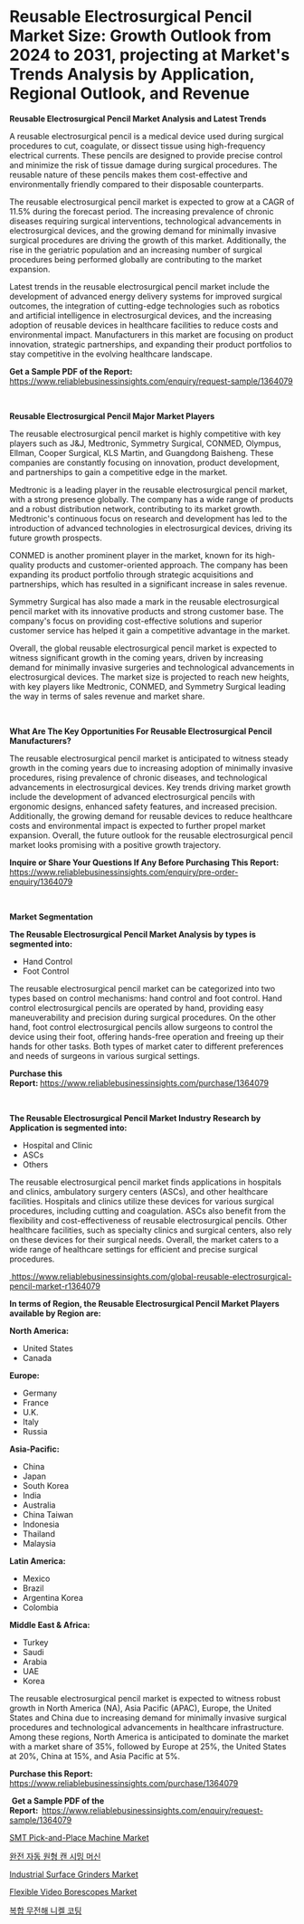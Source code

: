<p><h1>Reusable Electrosurgical Pencil Market Size: Growth Outlook from 2024 to 2031, projecting at Market's Trends Analysis by Application, Regional Outlook, and Revenue</h1></p><p><strong>Reusable Electrosurgical Pencil Market Analysis and Latest Trends</strong></p>
<p><p>A reusable electrosurgical pencil is a medical device used during surgical procedures to cut, coagulate, or dissect tissue using high-frequency electrical currents. These pencils are designed to provide precise control and minimize the risk of tissue damage during surgical procedures. The reusable nature of these pencils makes them cost-effective and environmentally friendly compared to their disposable counterparts.</p><p>The reusable electrosurgical pencil market is expected to grow at a CAGR of 11.5% during the forecast period. The increasing prevalence of chronic diseases requiring surgical interventions, technological advancements in electrosurgical devices, and the growing demand for minimally invasive surgical procedures are driving the growth of this market. Additionally, the rise in the geriatric population and an increasing number of surgical procedures being performed globally are contributing to the market expansion.</p><p>Latest trends in the reusable electrosurgical pencil market include the development of advanced energy delivery systems for improved surgical outcomes, the integration of cutting-edge technologies such as robotics and artificial intelligence in electrosurgical devices, and the increasing adoption of reusable devices in healthcare facilities to reduce costs and environmental impact. Manufacturers in this market are focusing on product innovation, strategic partnerships, and expanding their product portfolios to stay competitive in the evolving healthcare landscape.</p></p>
<p><strong>Get a Sample PDF of the Report:&nbsp;</strong> <a href="https://www.reliablebusinessinsights.com/enquiry/request-sample/1364079">https://www.reliablebusinessinsights.com/enquiry/request-sample/1364079</a></p>
<p>&nbsp;</p>
<p><strong>Reusable Electrosurgical Pencil Major Market Players</strong></p>
<p><p>The reusable electrosurgical pencil market is highly competitive with key players such as J&J, Medtronic, Symmetry Surgical, CONMED, Olympus, Ellman, Cooper Surgical, KLS Martin, and Guangdong Baisheng. These companies are constantly focusing on innovation, product development, and partnerships to gain a competitive edge in the market.</p><p>Medtronic is a leading player in the reusable electrosurgical pencil market, with a strong presence globally. The company has a wide range of products and a robust distribution network, contributing to its market growth. Medtronic's continuous focus on research and development has led to the introduction of advanced technologies in electrosurgical devices, driving its future growth prospects.</p><p>CONMED is another prominent player in the market, known for its high-quality products and customer-oriented approach. The company has been expanding its product portfolio through strategic acquisitions and partnerships, which has resulted in a significant increase in sales revenue.</p><p>Symmetry Surgical has also made a mark in the reusable electrosurgical pencil market with its innovative products and strong customer base. The company's focus on providing cost-effective solutions and superior customer service has helped it gain a competitive advantage in the market.</p><p>Overall, the global reusable electrosurgical pencil market is expected to witness significant growth in the coming years, driven by increasing demand for minimally invasive surgeries and technological advancements in electrosurgical devices. The market size is projected to reach new heights, with key players like Medtronic, CONMED, and Symmetry Surgical leading the way in terms of sales revenue and market share.</p></p>
<p>&nbsp;</p>
<p><strong>What Are The Key Opportunities For Reusable Electrosurgical Pencil Manufacturers?</strong></p>
<p><p>The reusable electrosurgical pencil market is anticipated to witness steady growth in the coming years due to increasing adoption of minimally invasive procedures, rising prevalence of chronic diseases, and technological advancements in electrosurgical devices. Key trends driving market growth include the development of advanced electrosurgical pencils with ergonomic designs, enhanced safety features, and increased precision. Additionally, the growing demand for reusable devices to reduce healthcare costs and environmental impact is expected to further propel market expansion. Overall, the future outlook for the reusable electrosurgical pencil market looks promising with a positive growth trajectory.</p></p>
<p><strong>Inquire or Share Your Questions If Any Before Purchasing This Report:</strong> <a href="https://www.reliablebusinessinsights.com/enquiry/pre-order-enquiry/1364079">https://www.reliablebusinessinsights.com/enquiry/pre-order-enquiry/1364079</a></p>
<p>&nbsp;</p>
<p><strong>Market Segmentation</strong></p>
<p><strong>The Reusable Electrosurgical Pencil Market Analysis by types is segmented into:</strong></p>
<p><ul><li>Hand Control</li><li>Foot Control</li></ul></p>
<p><p>The reusable electrosurgical pencil market can be categorized into two types based on control mechanisms: hand control and foot control. Hand control electrosurgical pencils are operated by hand, providing easy maneuverability and precision during surgical procedures. On the other hand, foot control electrosurgical pencils allow surgeons to control the device using their foot, offering hands-free operation and freeing up their hands for other tasks. Both types of market cater to different preferences and needs of surgeons in various surgical settings.</p></p>
<p><strong>Purchase this Report:&nbsp;</strong><a href="https://www.reliablebusinessinsights.com/purchase/1364079">https://www.reliablebusinessinsights.com/purchase/1364079</a></p>
<p>&nbsp;</p>
<p><strong>The Reusable Electrosurgical Pencil Market Industry Research by Application is segmented into:</strong></p>
<p><ul><li>Hospital and Clinic</li><li>ASCs</li><li>Others</li></ul></p>
<p><p>The reusable electrosurgical pencil market finds applications in hospitals and clinics, ambulatory surgery centers (ASCs), and other healthcare facilities. Hospitals and clinics utilize these devices for various surgical procedures, including cutting and coagulation. ASCs also benefit from the flexibility and cost-effectiveness of reusable electrosurgical pencils. Other healthcare facilities, such as specialty clinics and surgical centers, also rely on these devices for their surgical needs. Overall, the market caters to a wide range of healthcare settings for efficient and precise surgical procedures.</p></p>
<p><a href="https://www.reliablebusinessinsights.com/global-reusable-electrosurgical-pencil-market-r1364079">&nbsp;https://www.reliablebusinessinsights.com/global-reusable-electrosurgical-pencil-market-r1364079</a></p>
<p><strong>In terms of Region, the Reusable Electrosurgical Pencil Market Players available by Region are:</strong></p>
<p>
    <p> <strong> North America: </strong>
        <ul>
            <li>United States</li>
            <li>Canada</li>
        </ul>
        </p> 
    <p> <strong> Europe: </strong>
        <ul>
            <li>Germany</li>
            <li>France</li>
            <li>U.K.</li>
            <li>Italy</li>
            <li>Russia</li>
        </ul>
        </p> 
    <p> <strong> Asia-Pacific: </strong>
        <ul>
            <li>China</li>
            <li>Japan</li>
            <li>South Korea</li>
            <li>India</li>
            <li>Australia</li>
            <li>China Taiwan</li>
            <li>Indonesia</li>
            <li>Thailand</li>
            <li>Malaysia</li>
        </ul>
        </p> 
    <p> <strong> Latin America: </strong>
        <ul>
            <li>Mexico</li>
            <li>Brazil</li>
            <li>Argentina Korea</li>
            <li>Colombia</li>
        </ul>
        </p> 
    <p> <strong> Middle East & Africa: </strong>
        <ul>
            <li>Turkey</li>
            <li>Saudi</li>
            <li>Arabia</li>
            <li>UAE</li>
            <li>Korea</li>
        </ul>
    </p>
    </p>
<p><p>The reusable electrosurgical pencil market is expected to witness robust growth in North America (NA), Asia Pacific (APAC), Europe, the United States and China due to increasing demand for minimally invasive surgical procedures and technological advancements in healthcare infrastructure. Among these regions, North America is anticipated to dominate the market with a market share of 35%, followed by Europe at 25%, the United States at 20%, China at 15%, and Asia Pacific at 5%.</p></p>
<p><strong>Purchase this Report: </strong><a href="https://www.reliablebusinessinsights.com/purchase/1364079">https://www.reliablebusinessinsights.com/purchase/1364079</a></p>
<p>&nbsp;<strong>Get a Sample PDF of the Report:&nbsp;&nbsp;</strong><a href="https://www.reliablebusinessinsights.com/enquiry/request-sample/1364079">https://www.reliablebusinessinsights.com/enquiry/request-sample/1364079</a></p>
<p><strong></strong></p>
<p><p><a href="https://github.com/goodweq44/Market-Research-Report-List-1/blob/main/smt-pick-and-place-machine-market.md">SMT Pick-and-Place Machine Market</a></p><p><a href="https://github.com/rsg307664904/Market-Research-Report-List-2/blob/main/4862585181953.md">완전 자동 원형 캔 시밍 머신</a></p><p><a href="https://www.linkedin.com/pulse/global-industrial-surface-grinders-market-size-trends-kmxye?trackingId=lTTCj2Vakzj0a%2FhWZ48Xgg%3D%3D">Industrial Surface Grinders Market</a></p><p><a href="https://www.linkedin.com/pulse/global-flexible-video-borescopes-market-size-expected-myx9e?trackingId=elzKRYDygO3oZ0VA7P%2FMMA%3D%3D">Flexible Video Borescopes Market</a></p><p><a href="https://github.com/muchswr/Market-Research-Report-List-1/blob/main/9808055181952.md">복합 무전해 니켈 코팅</a></p></p>